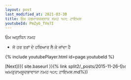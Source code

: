 ```yaml
---
layout: post
last_modified_at: 2021-03-30
title: ਓਮ ਧਰਮਾਧਯਕਸ਼ਾਯ ਨਮਹ ੧੦੮ ਟਾਇਮਸ
youtubeId: PmZyb_TVo7I
---
```

 
 
 ਓਮ ਅਯੁਧਿਨ ਨਮਹ  
 
 -  ਜੋ ਹਰ ਤਰਾਂ ਦੇ ਹਥਿਆਰ ਲੈ ਕੇ ਜਾਂਦਾ ਹੈ 
 
  
 
  
 
 
 
 
 
 


{% include youtubePlayer.html id=page.youtubeId %}
 
[Next]({{ site.baseurl }}{% link  split2/_posts/2015-11-26-ਓਮ ਅਮਰੁਤਾਮਸ਼ੂਦਭਾਵਾਯਾ ਨਮਹ ੧੦੮ ਟਾਇਮਸ.md%})
 

